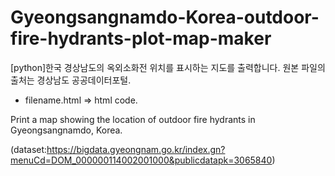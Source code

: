 # Gyeongsangnamdo-Korea-outdoor-fire-hydrants-plot-map-maker
[python]한국 경상남도의 옥외소화전 위치를 표시하는 지도를 출력합니다.
원본 파일의 출처는 경상남도 공공데이터포털.

 * filename.html => html code.

Print a map showing the location of outdoor fire hydrants in Gyeongsangnamdo, Korea. 

(dataset:https://bigdata.gyeongnam.go.kr/index.gn?menuCd=DOM_000000114002001000&publicdatapk=3065840)

